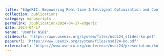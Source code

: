```yaml
---
title: "EdgeRIC: Empowering Real-time Intelligent Optimization and Control in NextG Cellular Networks"
collection: publications
category: manuscripts
permalink: /publication/2024-04-17-edgeric
date: 2024-04-17
venue: 'Usenix NSDI'
slidesurl: 'https://www.usenix.org/system/files/nsdi24_slides-ko.pdf'
paperurl: 'https://www.usenix.org/system/files/nsdi24-ko.pdf'
externalurl: 'https://www.usenix.org/conference/nsdi24/presentation/ko'
---
```


<!-- The contents above will be part of a list of publications, if the user clicks the link for the publication than the contents of section will be rendered as a full page, allowing you to provide more information about the paper for the reader. When publications are displayed as a single page, the contents of the above "citation" field will automatically be included below this section in a smaller font. -->
